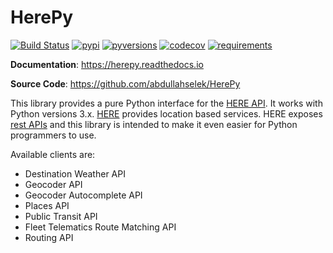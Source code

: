 # HerePy

[![Build Status](https://github.com/abdullahselek/HerePy/workflows/HerePy%20CI/badge.svg)](https://github.com/abdullahselek/HerePy/actions)
[![pypi](https://img.shields.io/pypi/v/herepy.svg)](https://pypi.python.org/pypi/herepy/)
[![pyversions](https://img.shields.io/pypi/pyversions/herepy.svg)](https://pypi.org/project/herepy)
[![codecov](https://codecov.io/gh/abdullahselek/HerePy/branch/master/graph/badge.svg)](https://codecov.io/gh/abdullahselek/HerePy)
[![requirements](https://requires.io/github/abdullahselek/HerePy/requirements.svg?branch=master)](https://requires.io/github/abdullahselek/HerePy/requirements/?branch=master)


**Documentation**: <a href="https://herepy.readthedocs.io" target="_blank">https://herepy.readthedocs.io</a>

**Source Code**: <a href="https://github.com/abdullahselek/HerePy" target="_blank">https://github.com/abdullahselek/HerePy</a>

This library provides a pure Python interface for the [HERE API](https://developer.here.com). It works with Python versions 3.x.
[HERE](https://www.here.com/) provides location based services. HERE exposes [rest APIs](https://developer.here.com/documentation) and this library is intended to make it even easier for Python programmers to use.

Available clients are:

* Destination Weather API
* Geocoder API
* Geocoder Autocomplete API
* Places API
* Public Transit API
* Fleet Telematics Route Matching API
* Routing API
